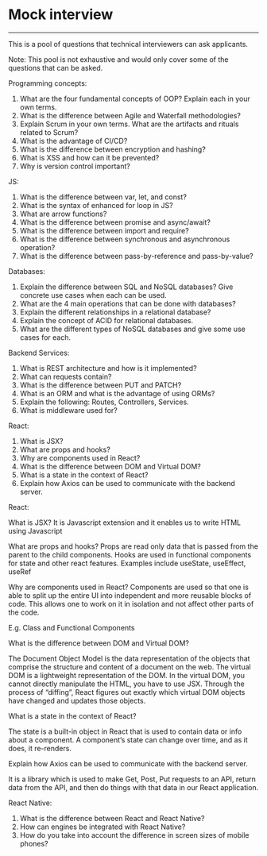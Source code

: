 # Mock interview

---
This is a pool of questions that technical interviewers can ask applicants.

Note: This pool is not exhaustive and would only cover some of the questions that can be asked.

Programming concepts:
1. What are the four fundamental concepts of OOP? Explain each in your own terms.
2. What is the difference between Agile and Waterfall methodologies?
3. Explain Scrum in your own terms. What are the artifacts and rituals related to Scrum?
4. What is the advantage of CI/CD?
5. What is the difference between encryption and hashing?
6. What is XSS and how can it be prevented?
7. Why is version control important?

JS:
1. What is the difference between var, let, and const?
2. What is the syntax of enhanced for loop in JS?
3. What are arrow functions?
4. What is the difference between promise and async/await?
5. What is the difference between import and require?
6. What is the difference between synchronous and asynchronous operation?
7. What is the difference between pass-by-reference and pass-by-value?

Databases:
1. Explain the difference between SQL and NoSQL databases? Give concrete use cases when each can be used.
2. What are the 4 main operations that can be done with databases?
3. Explain the different relationships in a relational database?
4. Explain the concept of ACID for relational databases.
5. What are the different types of NoSQL databases and give some use cases for each.

Backend Services:
1. What is REST architecture and how is it implemented?
2. What can requests contain?
3. What is the difference between PUT and PATCH?
4. What is an ORM and what is the advantage of using ORMs?
5. Explain the following: Routes, Controllers, Services.
6. What is middleware used for?

React:
1. What is JSX?
2. What are props and hooks?
3. Why are components used in React?
4. What is the difference between DOM and Virtual DOM?
5. What is a state in the context of React?
6. Explain how Axios can be used to communicate with the backend server.

React:

What is JSX?
It is Javascript extension and it enables us to write HTML using Javascript


What are props and hooks?
Props are read only data  that is passed from the parent to the child components.
Hooks are used in functional components for state and other react features. Examples include useState, useEffect, useRef



Why are components used in React?
Components are used so that one is able to split up the entire UI into independent and more reusable blocks of code. This allows one to work on it in isolation and not affect other parts of the code. 

E.g. Class and Functional Components



What is the difference between DOM and Virtual DOM?

The Document Object Model is the data representation of the objects that comprise the structure and content of a document on the web. The virtual DOM is a lightweight representation of the DOM. In the virtual DOM, you cannot directly manipulate the HTML, you have to use JSX. Through the process of “diffing”, React figures out exactly which virtual DOM objects have changed and updates those objects.


What is a state in the context of React?

The state is a built-in object in React that is used to contain data or info about a component. A component’s state can change over time, and as it does, it re-renders.


Explain how Axios can be used to communicate with the backend server.


It is a library which is used to make Get, Post, Put  requests to an API, return data from the API, and then do things with that data in our React application. 



React Native:
1. What is the difference between React and React Native?
2. How can engines be integrated with React Native?
3. How do you take into account the difference in screen sizes of mobile phones?


